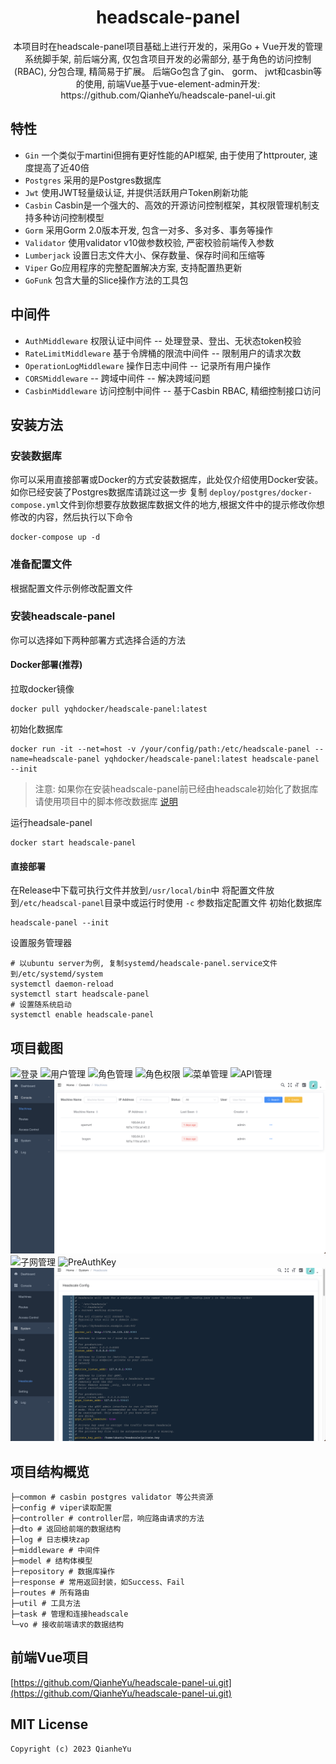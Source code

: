 <h1 align="center">headscale-panel</h1>

<div align="center">
本项目时在headscale-panel项目基础上进行开发的，采用Go + Vue开发的管理系统脚手架, 前后端分离, 仅包含项目开发的必需部分, 基于角色的访问控制(RBAC), 分包合理, 精简易于扩展。 后端Go包含了gin、 gorm、 jwt和casbin等的使用, 前端Vue基于vue-element-admin开发: https://github.com/QianheYu/headscale-panel-ui.git
</div>

## 特性

- `Gin` 一个类似于martini但拥有更好性能的API框架, 由于使用了httprouter, 速度提高了近40倍
- `Postgres` 采用的是Postgres数据库
- `Jwt` 使用JWT轻量级认证, 并提供活跃用户Token刷新功能
- `Casbin` Casbin是一个强大的、高效的开源访问控制框架，其权限管理机制支持多种访问控制模型
- `Gorm` 采用Gorm 2.0版本开发, 包含一对多、多对多、事务等操作
- `Validator` 使用validator v10做参数校验, 严密校验前端传入参数
- `Lumberjack` 设置日志文件大小、保存数量、保存时间和压缩等
- `Viper` Go应用程序的完整配置解决方案, 支持配置热更新
- `GoFunk` 包含大量的Slice操作方法的工具包

## 中间件

- `AuthMiddleware` 权限认证中间件 -- 处理登录、登出、无状态token校验
- `RateLimitMiddleware` 基于令牌桶的限流中间件 -- 限制用户的请求次数
- `OperationLogMiddleware` 操作日志中间件 -- 记录所有用户操作
- `CORSMiddleware` -- 跨域中间件 -- 解决跨域问题
- `CasbinMiddleware` 访问控制中间件 -- 基于Casbin RBAC, 精细控制接口访问

## 安装方法
### 安装数据库
你可以采用直接部署或Docker的方式安装数据库，此处仅介绍使用Docker安装。如你已经安装了Postgres数据库请跳过这一步
复制 `deploy/postgres/docker-compose.yml`文件到你想要存放数据库数据文件的地方,根据文件中的提示修改你想修改的内容，然后执行以下命令
```shell
docker-compose up -d
```
### 准备配置文件
根据配置文件示例修改配置文件
### 安装headscale-panel
你可以选择如下两种部署方式选择合适的方法
#### Docker部署(推荐)
拉取docker镜像
```shell
docker pull yqhdocker/headscale-panel:latest
```
初始化数据库
```shell
docker run -it --net=host -v /your/config/path:/etc/headscale-panel --name=headscale-panel yqhdocker/headscale-panel:latest headscale-panel --init
```
> 注意: 如果你在安装headscale-panel前已经由headscale初始化了数据库请使用项目中的脚本修改数据库 [说明](./docs/InitDatabase.md)

运行headsale-panel
```shell
docker start headscale-panel
```

#### 直接部署
在Release中下载可执行文件并放到`/usr/local/bin`中
将配置文件放到`/etc/headscal-panel`目录中或运行时使用 `-c` 参数指定配置文件
初始化数据库
```shell
headscale-panel --init
```

设置服务管理器
```shell
# 以ubuntu server为例, 复制systemd/headscale-panel.service文件到/etc/systemd/system
systemctl daemon-reload
systemctl start headscale-panel
# 设置随系统启动
systemctl enable headscale-panel
```

## 项目截图

![登录](https://github.com/gnimli/go-web-mini-ui/blob/main/src/assets/GithubImages/login.PNG)
![用户管理](https://github.com/gnimli/go-web-mini-ui/blob/main/src/assets/GithubImages/user.PNG)
![角色管理](https://github.com/gnimli/go-web-mini-ui/blob/main/src/assets/GithubImages/role.PNG)
![角色权限](https://github.com/gnimli/go-web-mini-ui/blob/main/src/assets/GithubImages/rolePermission.PNG)
![菜单管理](https://github.com/gnimli/go-web-mini-ui/blob/main/src/assets/GithubImages/menu.PNG)
![API管理](https://github.com/gnimli/go-web-mini-ui/blob/main/src/assets/GithubImages/api.PNG)
![设备管理](./docs/images/machine.png)
![子网管理](./docs/images/subroute.png)
![PreAuthKey](./docs/images/preauthkey.png)
![Headscale设置](./docs/images/headscaleconfig.png)
## 项目结构概览

```
├─common # casbin postgres validator 等公共资源
├─config # viper读取配置
├─controller # controller层，响应路由请求的方法
├─dto # 返回给前端的数据结构
├─log # 日志模块zap
├─middleware # 中间件
├─model # 结构体模型
├─repository # 数据库操作
├─response # 常用返回封装，如Success、Fail
├─routes # 所有路由
├─util # 工具方法
├─task # 管理和连接headscale
└─vo # 接收前端请求的数据结构

```
## 前端Vue项目
[https://github.com/QianheYu/headscale-panel-ui.git](https://github.com/QianheYu/headscale-panel-ui.git)

## MIT License

    Copyright (c) 2023 QianheYu

